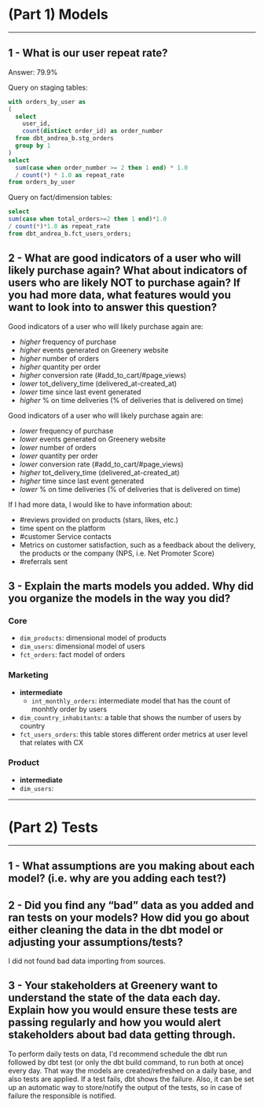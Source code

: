 # (Part 1) Models 
---

## 1 - What is our user repeat rate?
Answer: 79.9%

Query on staging tables:
```sql
with orders_by_user as
(
  select
    user_id,
    count(distinct order_id) as order_number
  from dbt_andrea_b.stg_orders
  group by 1
)
select
  sum(case when order_number >= 2 then 1 end) * 1.0 
  / count(*) * 1.0 as repeat_rate
from orders_by_user
```
Query on fact/dimension tables:
```sql
select 
sum(case when total_orders>=2 then 1 end)*1.0 
/ count(*)*1.0 as repeat_rate
from dbt_andrea_b.fct_users_orders;
```
## 2 - What are good indicators of a user who will likely purchase again? What about indicators of users who are likely NOT to purchase again? If you had more data, what features would you want to look into to answer this question?

Good indicators of a user who will likely purchase again are:
- *higher* frequency of purchase
- *higher* events generated on Greenery website
- *higher* number of orders 
- *higher* quantity per order
- *higher* conversion rate (#add_to_cart/#page_views)
- *lower* tot_delivery_time (delivered_at-created_at)
- *lower* time since last event generated
- *higher* % on time deliveries (% of deliveries that is delivered on time)


Good indicators of a user who will likely purchase again are:
- *lower* frequency of purchase
- *lower* events generated on Greenery website
- *lower* number of orders 
- *lower* quantity per order
- *lower* conversion rate (#add_to_cart/#page_views)
- *higher* tot_delivery_time (delivered_at-created_at)
- *higher* time since last event generated
- *lower* % on time deliveries (% of deliveries that is delivered on time)


If I had more data, I would like to have information about:
- #reviews provided on products (stars, likes, etc.)
- time spent on the platform
- #customer Service contacts
- Metrics on customer satisfaction, such as a feedback about the delivery, the products or the company (NPS, i.e. Net Promoter Score)
- #referrals sent

## 3 - Explain the marts models you added. Why did you organize the models in the way you did?
### Core
- `dim_products`: dimensional model of products
- `dim_users`: dimensional model of users
- `fct_orders`: fact model of orders
### Marketing
- **intermediate**
    - `int_monthly_orders`: intermediate model that has the count of monhtly order by users
- `dim_country_inhabitants`: a table that shows the number of users by country
- `fct_users_orders`: this table stores different order metrics at user level that relates with CX
### Product
- **intermediate**
- `dim_users`:

---
# (Part 2) Tests 
---
## 1 - What assumptions are you making about each model? (i.e. why are you adding each test?)



## 2 - Did you find any “bad” data as you added and ran tests on your models? How did you go about either cleaning the data in the dbt model or adjusting your assumptions/tests?
I did not found bad data importing from sources.

## 3 - Your stakeholders at Greenery want to understand the state of the data each day. Explain how you would ensure these tests are passing regularly and how you would alert stakeholders about bad data getting through.
To perform daily tests on data, I'd recommend schedule the dbt run followed by dbt test (or only the dbt build command, to run both at once) every day. That way the models are created/refreshed on a daily base, and also tests are applied. If a test fails, dbt shows the failure. Also, it can be set up an automatic way to store/notify the output of the tests, so in case of failure the responsible is notified.
